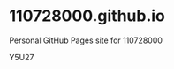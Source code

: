 # 110728000.github.io
Personal GitHub Pages site for 110728000

















































Y5U27
